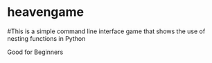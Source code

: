# heavengame
#This is a simple command line interface game that shows the use of nesting functions in Python

Good for Beginners
